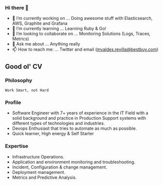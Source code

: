 ### Hi there 👋

- 🔭 I’m currently working on ... Doing awesome stuff with Elasticsearch, AWS, Graphite and Grafana
- 🌱 I’m currently learning ...  Learning Ruby & Go!
- 👯 I’m looking to collaborate on ... Monitoring Solutions (Logs, Traces, Metrics)
- 💬 Ask me about ... Anything really
- 📫 How to reach me: ... Twitter and email (mvaldes.revilla@bestbuy.com)

## Good ol' CV

### Philosophy
`Work Smart, not Hard`

### Profile
- Software Engineer with 7+ years of experience in the IT Field with a solid background and practice in Production Support systems with different types of technologies and industries.
- Devops Enthusiast that tries to automate as much as possible.
- Quick learner, High energy & Self Starter


### Expertise
- Infrastructure Operations.
- Application and environment monitoring and troubleshooting.
- Incident, Configuration & change management. 
- Deployment management. 
- Metrics and Predictive Analysis.



